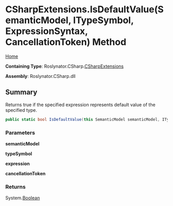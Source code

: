 # CSharpExtensions\.IsDefaultValue\(SemanticModel, ITypeSymbol, ExpressionSyntax, CancellationToken\) Method

[Home](../../../../README.md)

**Containing Type**: Roslynator\.CSharp\.[CSharpExtensions](../README.md)

**Assembly**: Roslynator\.CSharp\.dll

## Summary

Returns true if the specified expression represents default value of the specified type\.

```csharp
public static bool IsDefaultValue(this SemanticModel semanticModel, ITypeSymbol typeSymbol, ExpressionSyntax expression, CancellationToken cancellationToken = default(CancellationToken))
```

### Parameters

**semanticModel**

**typeSymbol**

**expression**

**cancellationToken**

### Returns

System\.[Boolean](https://docs.microsoft.com/en-us/dotnet/api/system.boolean)

